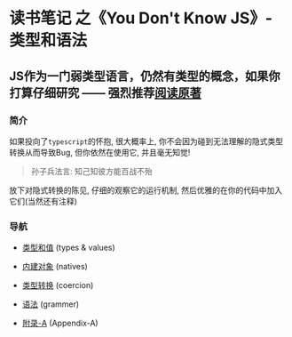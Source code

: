 # 读书笔记 之《You Don't Know JS》- 类型和语法

## JS作为一门弱类型语言，仍然有类型的概念，如果你打算仔细研究 —— 强烈推荐[阅读原著](https://github.com/getify/You-Dont-Know-JS/blob/1st-ed/types%20&%20grammar/README.md#you-dont-know-js-types--grammar "You Don't Know JS")

### 简介
如果投向了`typescript`的怀抱, 很大概率上, 你不会因为碰到无法理解的隐式类型转换从而导致Bug, 但你依然在使用它, 并且毫无知觉!

>孙子兵法言: 知己知彼方能百战不殆

放下对隐式转换的陈见, 仔细的观察它的运行机制, 然后优雅的在你的代码中加入它们(当然还有注释)

### 导航
- [类型和值](../types%20%26%20grammar/types%20%26%20values.md) (types & values)

- [内建对象](../types%20%26%20grammar/natives.md) (natives)

- [类型转换](../types%20%26%20grammar/coercion.md) (coercion)

- [语法](../types%20%26%20grammar/grammer.md) (grammer)

- [附录-A](../types%20%26%20grammar/Appendix-A.md) (Appendix-A)